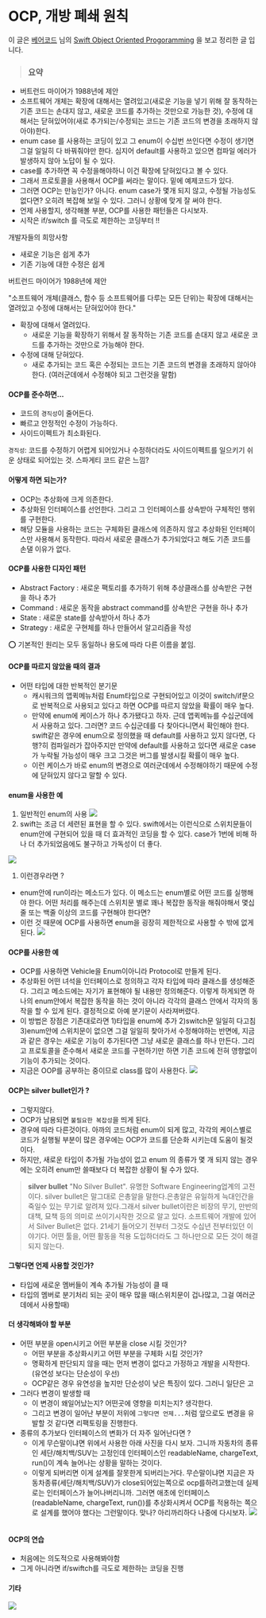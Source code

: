 # OCP, 개방 폐쇄 원칙

이 글은 [베어코드](https://www.youtube.com/channel/UCEuyt4RB4mlMfADQMz-d2DQ) 님의 [Swift Object Oriented Progoramming](https://youtube.com/playlist?list=PLoPKxuu4\_dG3jCiMcbskRuNsgZsdZ4zz6) 을 보고 정리한 글 입니다.

> ### 요약

* 버트런드 마이어가 1988년에 제안
* 소프트웨어 개체는 확장에 대해서는 열려있고(새로운 기능을 넣기 위해 잘 동작하는 기존 코드는 손대지 않고, 새로운 코드를 추가하는 것만으로 가능한 것), 수정에 대해서는 닫혀있어야(새로 추가되는/수정되는 코드는 기존 코드의 변경을 초래하지 않아야)한다.
* enum case 를 사용하는 코딩이 있고 그 enum이 수십번 쓰인다면 수정이 생기면 그걸 일일히 다 바꿔줘야만 한다. 심지어 default를 사용하고 있으면 컴파일 에러가 발생하지 않아 노답이 될 수 있다.
* case를 추가하면 꼭 수정을해야하니 이건 확장에 닫혀있다고 볼 수 있다.
* 그래서 프로토콜을 사용해서 OCP를 써라는 말이다. 밑에 예제코드가 있다.
* 그러면 OCP는 만능인가? 아니다. enum case가 몇개 되지 않고, 수정될 가능성도 없다면? 오히려 복잡해 보일 수 있다. 그러니 상황에 맞게 잘 써야 한다.
* 언제 사용할지, 생각해볼 부분, OCP를 사용한 패턴들은 다시보자.
* 시작은 if/switch 를 극도로 제한하는 코딩부터 !!

개발자들의 희망사항

* 새로운 기능은 쉽게 추가
* 기존 기능에 대한 수정은 쉽게

버트런드 마이어가 1988년에 제안

"소프트웨어 개체(클래스, 함수 등 소프트웨어를 다루는 모든 단위)는 확장에 대해서는 열려있고 수정에 대해서는 닫혀있어야 한다."

* 확장에 대해서 열려있다.
  * 새로운 기능을 확장하기 위해서 잘 동작하는 기존 코드를 손대지 않고 새로운 코드를 추가하는 것만으로 가능해야 한다.
* 수정에 대해 닫혀있다.
  * 새로 추가되는 코드 혹은 수정되는 코드는 기존 코드의 변경을 초래하지 않아야 한다. (여러군데에서 수정해야 되고 그런것을 말함)

#### OCP를 준수하면...

* 코드의 `경직성`이 줄어든다.
* 빠르고 안정적인 수정이 가능하다.
* 사이드이펙트가 최소화된다.

`경직성`: 코드를 수정하기 어렵게 되어있거나 수정하더라도 사이드이펙트를 일으키기 쉬운 상태로 되어있는 것. 스파게티 코드 같은 느낌?

#### 어떻게 하면 되는가?

* OCP는 추상화에 크게 의존한다.
* 추상화된 인터페이스를 선언한다. 그리고 그 인터페이스를 상속받아 구체적인 행위를 구현한다.
* 해당 모듈을 사용하는 코드는 구체화된 클래스에 의존하지 않고 추상화된 인터페이스만 사용해서 동작한다. 따라서 새로운 클래스가 추가되었다고 해도 기존 코드를 손댈 이유가 없다.

#### OCP를 사용한 디자인 패턴

* Abstract Factory : 새로운 팩토리를 추가하기 위해 추상클래스를 상속받은 구현을 하나 추가
* Command : 새로운 동작을 abstract command를 상속받은 구현을 하나 추가
* State : 새로운 state를 상속받아서 하나 추가
* Strategy : 새로운 구현체를 하나 만들어서 알고리즘을 작성

⭕️ 기본적인 원리는 모두 동일하나 용도에 따라 다른 이름을 붙임.

#### OCP를 따르지 않았을 때의 결과

* 어떤 타입에 대한 반복적인 분기문
  * 캐시워크의 앱퀵메뉴처럼 Enum타입으로 구현되어있고 이것이 switch/if문으로 반복적으로 사용되고 있다고 하면 OCP를 따르지 않았을 확률이 매우 높다.
  * 만약에 enum에 케이스가 하나 추가됐다고 하자. 근데 앱퀵메뉴를 수십군데에서 사용하고 있다. 그러면? 코드 수십군데를 다 찾아다니면서 확인해야 한다. swift같은 경우에 enum으로 정의했을 때 default를 사용하고 있지 않다면, 다행?히 컴파일러가 잡아주지만 만약에 default를 사용하고 있다면 새로운 case가 누락될 가능성이 매우 크고 그것은 버그를 발생시킬 확률이 매우 높다.
  * 이런 케이스가 바로 enum의 변경으로 여러군데에서 수정해야하기 때문에 수정에 닫혀있지 않다고 말할 수 있다.

#### enum을 사용한 예

1. 일반적인 enum의 사용 ![](https://images.velog.io/images/dev\_kickbell/post/89a44fd3-336c-43dd-9f2c-db52e795b991/image.png)
2. swift는 조금 더 세련된 표현을 할 수 있다. swift에서는 이런식으로 스위치문들이 enum안에 구현되어 있을 때 더 효과적인 코딩을 할 수 있다. case가 1번에 비해 하나 더 추가되었음에도 불구하고 가독성이 더 좋다.

![](https://images.velog.io/images/dev\_kickbell/post/55e100ab-fb6a-43a3-a342-5499b73c6668/image.png)

1. 이런경우라면 ?

* enum안에 run이라는 메소드가 있다. 이 메소드는 enum별로 어떤 코드를 실행해야 한다. 어떤 처리를 해주는데 스위치문 별로 꽤나 복잡한 동작을 해줘야해서 몇십줄 또는 백줄 이상의 코드를 구현해야 한다면?
* 이런 것 때문에 OCP를 사용하면 enum을 굉장히 제한적으로 사용할 수 밖에 없게 된다. ![](https://images.velog.io/images/dev\_kickbell/post/12da6f88-9f98-45f6-a6b3-fc245d624b4e/image.png)

#### OCP를 사용한 예

* OCP를 사용하면 Vehicle을 Enum이아니라 Protocol로 만들게 된다.
* 추상화된 어떤 녀석을 인터페이스로 정의하고 각자 타입에 따라 클래스를 생성해준다. 그리고 메소드에는 자기가 표현해야 될 내용만 정의해준다. 이렇게 하게되면 하나의 enum안에서 복잡한 동작을 하는 것이 아니라 각각의 클래스 안에서 각자의 동작을 할 수 있게 된다. 결정적으로 아예 분기문이 사라져버렸다.
* 이 방법은 장점은 기존대로라면 1)타입을 enum에 추가 2)switch문 일일히 다고침 3)enum안에 스위치문이 없으면 그걸 일일히 찾아가서 수정해야하는 반면에, 지금과 같은 경우는 새로운 기능이 추가된다면 그냥 새로운 클래스를 하나 만든다. 그리고 프로토콜을 준수해서 새로운 코드를 구현하기만 하면 기존 코드에 전혀 영향없이 기능이 추가되는 것이다.
* 지금은 OOP를 공부하는 중이므로 class를 많이 사용한다. ![](https://images.velog.io/images/dev\_kickbell/post/1892200f-92b4-419b-a2b8-1512b073780e/image.png)

#### OCP는 silver bullet인가 ?

* 그렇지않다.
* OCP가 남용되면 `불필요한 복잡성`을 띄게 된다.
* 경우에 따라 다른것이다. 아까의 코드처럼 enum이 되게 많고, 각각의 케이스별로 코드가 실행될 부분이 많은 경우에는 OCP가 코드를 단순화 시키는데 도움이 될것이다.
* 하지만, 새로운 타입이 추가될 가능성이 없고 enum 의 종류가 몇 개 되지 않는 경우에는 오히려 enum만 쓸때보다 더 복잡한 상황이 될 수가 있다.

> **silver bullet** "No Silver Bullet". 유명한 Software Engineering업계의 고전이다. silver bullet은 말그대로 은총알을 말한다.은총알은 유일하게 늑대인간을 죽일수 있는 무기로 알려져 있다.그래서 silver bullet이란은 비장의 무기, 만반의 대책, 묘책 등의 의미로 쓰이기시작한 것으로 알고 있다. 소프트웨어 개발에 있어서 Silver Bullet은 없다. 21세기 들어오기 전부터 그것도 수십년 전부터있던 이야기다. 어떤 툴을, 어떤 활동을 적용 도입하더라도 그 하나만으로 모든 것이 해결되지 않는다.

#### 그렇다면 언제 사용할 것인가?

* 타입에 새로운 멤버들이 계속 추가될 가능성이 클 때
* 타입의 멤버로 분기처리 되는 곳이 매우 많을 때(스위치문이 겁나많고, 그걸 여러군데에서 사용할때)

#### 더 생각해봐야 할 부분

* 어떤 부분을 open시키고 어떤 부분을 close 시킬 것인가?
  * 어떤 부분을 추상화시키고 어떤 부분을 구체화 시킬 것인가?
  * 명확하게 판단되지 않을 때는 먼저 변경이 없다고 가정하고 개발을 시작한다. (유연성 보다는 단순성이 우선)
  * OCP같은 경우 유연성을 높지만 단순성이 낮은 특징이 있다. 그러니 일단은 고
* 그러다 변경이 발생할 때
  * 이 변경이 왜일어났는지? 어떤곳에 영향을 미치는지? 생각한다.
  * 그리고 변경이 일어난 부분이 저위에 `그렇다면 언제...`처럼 앞으로도 변경을 유발할 것 같다면 리팩토링을 진행한다.
* 종류의 추가보다 인터페이스의 변화가 더 자주 일어난다면 ?
  * 이게 무슨말이냐면 위에서 사용한 아래 사진을 다시 보자. 그니까 자동차의 종류인 세단/해치백/SUV는 고정인데 인터페이스인 readableName, chargeText, run()이 계속 늘어나는 상황을 말하는 것이다.
  * 이렇게 되버리면 이게 설계를 잘못한게 되버리는거다. 무슨말이냐면 지금은 자동차종류(세단/해치백/SUV)가 close되어있는쪽으로 ocp를하려고했는데 실제로는 인터페이스가 늘어나버리니까. 그러면 애초에 인터페이스(readableName, chargeText, run())를 추상화시켜서 OCP를 적용하는 쪽으로 설계를 했어야 했다는 그런말이다. 맞나? 아리까리하다 나중에 다시보자. ![](https://images.velog.io/images/dev\_kickbell/post/12da6f88-9f98-45f6-a6b3-fc245d624b4e/image.png)

```swift
```

#### OCP의 연습

* 처음에는 의도적으로 사용해봐야함
* 그게 아니라면 if/swiftch를 극도로 제한하는 코딩을 진행

#### 기타

![](https://images.velog.io/images/dev\_kickbell/post/75cf33a5-3210-4091-831d-ec334c322da2/image.png)
